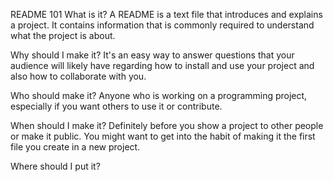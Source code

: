 README 101
What is it?
A README is a text file that introduces and explains a project. It contains information that is commonly required to understand what the project is about.

Why should I make it?
It's an easy way to answer questions that your audience will likely have regarding how to install and use your project and also how to collaborate with you.

Who should make it?
Anyone who is working on a programming project, especially if you want others to use it or contribute.

When should I make it?
Definitely before you show a project to other people or make it public. You might want to get into the habit of making it the first file you create in a new project.

Where should I put it?
